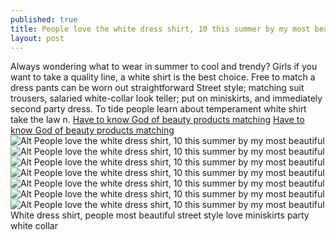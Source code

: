 ```yaml
---
published: true
title: People love the white dress shirt, 10 this summer by my most beautiful
layout: post
---
```

Always wondering what to wear in summer to cool and trendy? Girls if you want to take a quality line, a white shirt is the best choice. Free to match a dress pants can be worn out straightforward Street style; matching suit trousers, salaried white-collar look teller; put on miniskirts, and immediately second party dress. To tide people learn about temperament white shirt take the law n. [Have to know God of beauty products matching](https://monogrammedcase.wordpress.com/2016/06/17/have-to-know-god-of-beauty-products-matching/) [Have to know God of beauty products matching](https://monogrammedcase.wordpress.com/2016/06/17/have-to-know-god-of-beauty-products-matching/)![Alt People love the white dress shirt, 10 this summer by my most beautiful](https://c2.staticflickr.com/8/7753/28162279774_a5b923aca1_b.jpg)![Alt People love the white dress shirt, 10 this summer by my most beautiful](https://c1.staticflickr.com/9/8629/28674563012_9f37bb69a3_b.jpg)![Alt People love the white dress shirt, 10 this summer by my most beautiful](https://c1.staticflickr.com/9/8824/28495385970_1a7f53757d_b.jpg)![Alt People love the white dress shirt, 10 this summer by my most beautiful](https://c1.staticflickr.com/9/8568/28779612525_1cf44c0f24_b.jpg)![Alt People love the white dress shirt, 10 this summer by my most beautiful](https://c1.staticflickr.com/9/8825/28674578082_8ed4864c76_b.jpg)![Alt People love the white dress shirt, 10 this summer by my most beautiful](https://c1.staticflickr.com/9/8861/28748071726_3d41d25ff7_b.jpg)![Alt People love the white dress shirt, 10 this summer by my most beautiful](https://c1.staticflickr.com/9/8801/28165027333_e5948b31c0_b.jpg)White dress shirt, people most beautiful street style love miniskirts party white collar